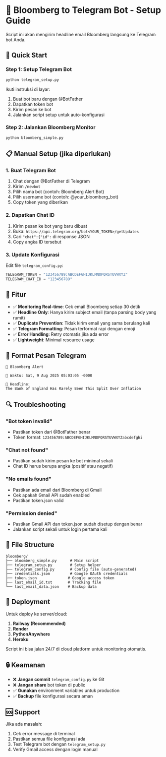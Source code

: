 # 🤖 Bloomberg to Telegram Bot - Setup Guide

Script ini akan mengirim headline email Bloomberg langsung ke Telegram bot Anda.

## 🚀 Quick Start

### Step 1: Setup Telegram Bot
```bash
python telegram_setup.py
```

Ikuti instruksi di layar:
1. Buat bot baru dengan @BotFather
2. Dapatkan token bot
3. Kirim pesan ke bot
4. Jalankan script setup untuk auto-konfigurasi

### Step 2: Jalankan Bloomberg Monitor
```bash
python bloomberg_simple.py
```

## 📋 Manual Setup (jika diperlukan)

### 1. Buat Telegram Bot
1. Chat dengan @BotFather di Telegram
2. Kirim `/newbot`
3. Pilih nama bot (contoh: Bloomberg Alert Bot)
4. Pilih username bot (contoh: @your_bloomberg_bot)
5. Copy token yang diberikan

### 2. Dapatkan Chat ID
1. Kirim pesan ke bot yang baru dibuat
2. Buka: `https://api.telegram.org/bot<YOUR_TOKEN>/getUpdates`
3. Cari `"chat":{"id":` di response JSON
4. Copy angka ID tersebut

### 3. Update Konfigurasi
Edit file `telegram_config.py`:
```python
TELEGRAM_TOKEN = "123456789:ABCDEFGHIJKLMNOPQRSTUVWXYZ"
TELEGRAM_CHAT_ID = "123456789"
```

## 🔧 Fitur

- ✅ **Monitoring Real-time**: Cek email Bloomberg setiap 30 detik
- ✅ **Headline Only**: Hanya kirim subject email (tanpa parsing body yang rumit)
- ✅ **Duplicate Prevention**: Tidak kirim email yang sama berulang kali
- ✅ **Telegram Formatting**: Pesan terformat rapi dengan emoji
- ✅ **Error Handling**: Retry otomatis jika ada error
- ✅ **Lightweight**: Minimal resource usage

## 📱 Format Pesan Telegram

```
🔔 Bloomberg Alert

📅 Waktu: Sat, 9 Aug 2025 05:03:05 -0000

📰 Headline:
The Bank of England Has Rarely Been This Split Over Inflation
```

## 🔍 Troubleshooting

### "Bot token invalid"
- Pastikan token dari @BotFather benar
- Token format: `123456789:ABCDEFGHIJKLMNOPQRSTUVWXYZabcdefghi`

### "Chat not found"
- Pastikan sudah kirim pesan ke bot minimal sekali
- Chat ID harus berupa angka (positif atau negatif)

### "No emails found"
- Pastikan ada email dari Bloomberg di Gmail
- Cek apakah Gmail API sudah enabled
- Pastikan token.json valid

### "Permission denied"
- Pastikan Gmail API dan token.json sudah disetup dengan benar
- Jalankan script sekali untuk login pertama kali

## 📁 File Structure

```
bloomberg/
├── bloomberg_simple.py      # Main script
├── telegram_setup.py        # Setup helper
├── telegram_config.py       # Config file (auto-generated)
├── credentials.json         # Google OAuth credentials
├── token.json              # Google access token
├── last_email_id.txt       # Tracking file
└── last_email_data.json    # Backup data
```

## 🚀 Deployment

Untuk deploy ke server/cloud:

1. **Railway (Recommended)**
2. **Render** 
3. **PythonAnywhere**
4. **Heroku**

Script ini bisa jalan 24/7 di cloud platform untuk monitoring otomatis.

## 🔒 Keamanan

- ❌ **Jangan commit** `telegram_config.py` ke Git
- ❌ **Jangan share** bot token di public
- ✅ **Gunakan** environment variables untuk production
- ✅ **Backup** file konfigurasi secara aman

## 🆘 Support

Jika ada masalah:
1. Cek error message di terminal
2. Pastikan semua file konfigurasi ada
3. Test Telegram bot dengan `telegram_setup.py`
4. Verify Gmail access dengan login manual
